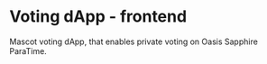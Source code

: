 # Voting dApp - frontend

Mascot voting dApp, that enables private voting on Oasis Sapphire ParaTime.
